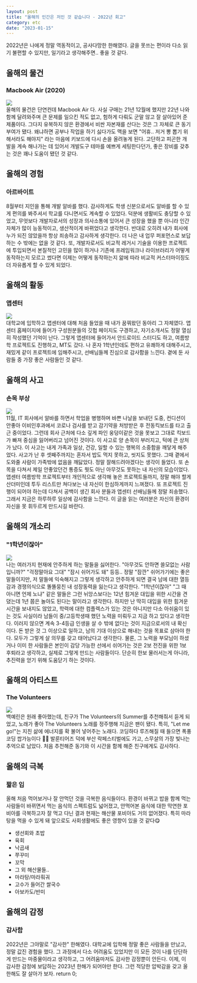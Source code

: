 ```yaml
---
layout: post
title: "올해의 인간은 저인 것 같습니다 - 2022년 회고"
category: etc
date: "2023-01-15"
---
```


2022년은 나에게 정말 역동적이고, 공사다망한 한해였다. 글을 못쓰는 편이라 다소 읽기 불편할 수 있지만, 일기라고 생각해주면.. 좋을 것 같다.

## 올해의 물건
### Macbook Air (2020)
<img src="@image/img_8232.jpg"></img><br/>
올해의 물건은 단연컨데 Macbook Air 다. 사실 구매는 21년 12월에 했지만 22년 나와 함께 달려와주며 큰 문제를 일으킨 적도 없고, 험하게 다뤄도 군말 않고 잘 살아있어 준 제품이다. 그다지 유복하지 않은 환경에서 비싼 자본재를 산다는 것은 그 자체로 큰 동기부여가 됐다. 왜냐하면 공부나 작업을 하기 싫다가도 맥을 보면 "어휴.. 저거 뽕 뽑기 위해서라도 해야지" 라는 마음에 키보드에 다시 손을 올려놓게 된다. 고단하고 피곤한 개발을 계속 해나가는 데 있어서 개발도구 테마를 예쁘게 세팅한다던가, 좋은 장비를 갖추는 것은 꽤나 도움이 됐던 것 같다.

## 올해의 경험
### 아르바이트
8월부터 지인을 통해 개발 알바를 했다. 감사하게도 학생 신분으로서도 알바를 할 수 있게 편의를 봐주셔서 학교를 다니면서도 계속할 수 있었다. 덕분에 생활비도 충당할 수 있었고, 무엇보다 개발자로서의 성장과 의사소통에 있어서 큰 성장을 했을 뿐 아니라 인간 자체가 많이 능동적이고, 생산적이게 바뀌었다고 생각한다. 반대로 오히려 내가 회사에 누가 되진 않았을까 항상 죄송하고 감사하게 생각한다. 더 나은 내 업무 퍼포먼스로 보답하는 수 밖에는 없을 것 같다. 또, 개발자로서도 비교적 레거시 기술을 이용한 프로젝트에 투입되면서 본질적인 고민을 많이 하거나 기존에 프레임워크나 라이브러리가 어떻게 동작하는지 모르고 썼다면 이제는 어떻게 동작하는지 앎에 따라 비교적 커스터마이징도 더 자유롭게 할 수 있게 되었다.

## 올해의 활동
### 앱센터
<img src="@image/img_8233.png"></img><br/>
대학교에 입학하고 앱센터에 대해 처음 들었을 때 내가 꿈꿔왔던 동아리 그 자체였다. 앱센터 홈페이지에 들어가 구성원분들의 깃헙 페이지도 구경하고, 자기소개서도 정말 열심히 작성했던 기억이 난다. 그렇게 앱센터에 들어가서 안드로이드 스터디도 하고, 여름방학 프로젝트도 진행하고, MT도 갔다. 나 혼자 1학년인데도 편하고 유쾌하게 대해주시고, 재밌게 같이 프로젝트에 임해주시고, 선배님들께 진심으로 감사함을 느낀다. 곁에 둔 사람들 중 가장 좋은 사람들인 것 같다.

## 올해의 사고
### 손목 부상
<img src="@image/img_8234.png"></img><br/>
11월, IT 회사에서 알바를 하면서 학업을 병행하며 바쁜 나날을 보내던 도중, 컨디션이 안좋아 이비인후과에서 코로나 검사를 받고 감기약을 처방받은 후 전동킥보드를 타고 출근 중이었다. 그런데 회사 근처에 다소 깊게 파인 웅덩이같은 것을 못보고 그대로 킥보드가 빠져 중심을 잃어버리고 넘어진 것이다. 이 사고로 양 손목이 부러지고, 턱에 큰 상처가 났다.
이 사고는 내게 가족과 일상, 건강, 일할 수 있는 행복의 소중함을 깨닿게 해주었다. 사고가 난 후 셋째주까지는 혼자서 밥도 먹지 못하고, 씻지도 못했다. 그때 곁에서 도와줄 사람이 가족밖에 없음을 깨닳았다. 정말 잘해드려야겠다는 생각이 들었다. 또 손목을 다쳐서 제일 안좋았던건 통증도 뭣도 아닌 아무것도 못하는 내 자신의 모습이었다. 앱센터 여름방학 프로젝트부터 개인적으로 생각해 놓은 프로젝트들까지, 정말 해야 할게 산더미인데 투두 리스트만 쳐다보는 내 자신이 한심하게까지 느껴졌다. 또 프로젝트 진행이 되어야 하는데 다쳐서 공백이 생긴 회사 분들과 앱센터 선배님들께 정말 죄송했다. 그래서 지금은 하루하루 일상에 감사함을 느낀다. 이 글을 읽는 여러분은 자신의 환경이 자신을 못 휘두르게 만드시길 바란다.

## 올해의 개소리
### "1학년이잖아"
<img src="@image/img_8235.jpeg"></img><br/>
나는 여러가지 현재에 안주하게 하는 말들을 싫어한다. "아무것도 안하면 쓸모없는 사람입니까?" "걱정말아요 그대" "잠시 쉬어가도 돼" 등등.. 정말 "잠깐" 쉬어가기에는 좋은 말들이지만, 저 말들에 익숙해지고 그렇게 생각하고 안주하게 되면 결국 남에 대한 열등감과 경쟁의식으로 똘똘뭉친 내 성장동력을 잃는다고 생각한다. "1학년이잖아" "그 때 아니면 언제 노냐" 같은 말들은 그런 뉘앙스보다는 12년 힘겨운 대입을 위한 시간을 견뎠는데 1년 쯤은 놀아도 된다는 말이라고 생각한다. 하지만 난 딱히 대입을 위한 힘겨운 시간을 보내지도 않았고, 학력에 대한 컴플렉스가 있는 것은 아니지만 다소 아쉬움이 있는 것도 사실이라 남들이 중/고등학생때 했던 노력을 미뤄두고 지금 하고 있다고 생각한다. 이러지 않으면 계속 3-4등급 인생을 살 수 밖에 없다는 것이 지금으로서의 내 확신이다. 돈 받은 것 그 이상으로 일하고, 남의 기대 이상으로 해내는 것을 목표로 삼아야 한다. 모두가 그렇게 살 의무를 갖고 태어났다고 생각한다. 물론, 그 노력을 부모님이 하셨거나 이미 한 사람들은 본인이 감당 가능한 선에서 쉬어가는 것은 2보 전진을 위한 1보 후퇴라고 생각하고, 실제로 그렇게 만드는 사람들이다. 단순히 한보 물러서는게 아니라, 추진력을 얻기 위해 도움닫기 하는 것이다.

## 올해의 아티스트
### The Volunteers
<img src="@image/img_8236.png"></img><br/>
백예린은 원래 좋아했는데, 친구가 The Volunteers의 Summer를 추천해줘서 듣게 되었고, 노래가 좋아 The Volunteers 노래를 정주행해 지금은 팬이 됐다. 특히, "Let me go!"는 지친 삶에 에너지를 확 불어 넣어주는 노래다. 코딩하다 루즈해질 때 들으면 폭풍코딩 쌉가능이다 🧑‍💻 발룬티어즈 덕에 부산 락페스티벌에도 가고, 스무살의 가장 빛나는 추억으로 남았다. 처음 추천해준 동기와 이 시간을 함께 해준 친구에게도 감사하다.

## 올해의 극복
### 짧은 입
올해 처음 먹어보거나 잘 안먹던 것을 극복한 음식들이다. 환경이 바뀌고 밥을 함께 먹는 사람들이 바뀌면서 먹는 음식의 스펙트럼도 넓어졌고, 안먹어본 음식에 대한 막연한 포비아를 극복하고자 잘 먹고 다닌 결과 현재는 해산물 포비아도 거의 없어졌다. 특히 마라탕을 먹을 수 있게 돼 앞으로도 사회생활에도 좋은 영향이 있을 것 같다😋
- 생선회와 초밥
- 육회
- 낙곱새
- 쭈꾸미
- 꼬막
- 그 외 해산물들..
- 마라탕/마라훠궈
- 고수가 들어간 쌀국수
- 아보카도/반미

## 올해의 감정
### 감사함
2022년은 그야말로 "감사한" 한해였다. 대학교에 입학해 정말 좋은 사람들을 만났고, 정말 값진 경험을 했다. 그 과정에서 다소 어려움도 있었지만 이 모든 것이 나를 단단하게 만드는 마중물이라고 생각하고, 그 어려움마저도 감사한 감정뿐이 안든다. 이제, 이 감사한 감정에 보답하는 2023년 한해가 되어야만 한다. 그런 적당한 압박감을 갖고 올 한해도 잘 살아가 보자. return 0;